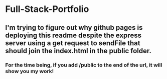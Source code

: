 # Full-Stack-Portfolio

## I'm trying to figure out why github pages is deploying this readme despite the express server using a get request to sendFile that should join the index.html in the public folder. 

### For the time being, if you add /public to the end of the url, it will show you my work! 
